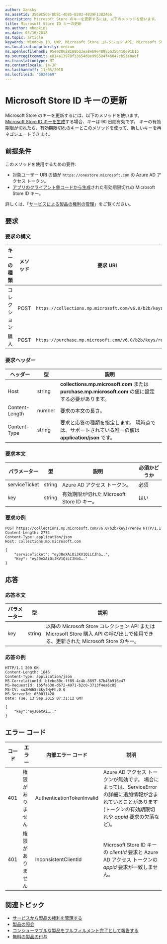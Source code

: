 ```yaml
---
author: Xansky
ms.assetid: 3569C505-8D8C-4D85-B383-4839F13B2466
description: Microsoft Store のキーを更新するには、以下のメソッドを使います。
title: Microsoft Store ID キーの更新
ms.author: mhopkins
ms.date: 03/16/2018
ms.topic: article
keywords: Windows 10, UWP, Microsoft Store コレクション API, Microsoft Store 購入 API, Microsoft Store ID キー, 更新
ms.localizationpriority: medium
ms.openlocfilehash: 95ee20628108bd3ea8eb9e48955a356410e91b1b
ms.sourcegitcommit: e814a13978f33654d8e995584f4b047cb53e0aef
ms.translationtype: MT
ms.contentlocale: ja-JP
ms.lasthandoff: 11/05/2018
ms.locfileid: "6024669"
---
```

# <a name="renew-a-microsoft-store-id-key"></a>Microsoft Store ID キーの更新


Microsoft Store のキーを更新するには、以下のメソッドを使います。 [Microsoft Store ID キーを生成](view-and-grant-products-from-a-service.md#step-4)する場合、キーは 90 日間有効です。 キーの有効期限が切れたら、有効期限切れのキーとこのメソッドを使って、新しいキーを再ネゴシエートできます。

## <a name="prerequisites"></a>前提条件


このメソッドを使用するための要件:

* 対象ユーザー URI の値が `https://onestore.microsoft.com` の Azure AD アクセス トークン。
* [アプリのクライアント側コードから生成](view-and-grant-products-from-a-service.md#step-4)された有効期限切れの Microsoft Store ID キー。

詳しくは、「[サービスによる製品の権利の管理](view-and-grant-products-from-a-service.md)」をご覧ください。

## <a name="request"></a>要求

### <a name="request-syntax"></a>要求の構文

| キーの種類    | メソッド | 要求 URI                                              |
|-------------|--------|----------------------------------------------------------|
| コレクション | POST   | ```https://collections.mp.microsoft.com/v6.0/b2b/keys/renew``` |
| 購入    | POST   | ```https://purchase.mp.microsoft.com/v6.0/b2b/keys/renew```    |


### <a name="request-header"></a>要求ヘッダー

| ヘッダー         | 型   | 説明                                                                                           |
|----------------|--------|-------------------------------------------------------------------------------------------------------|
| Host           | string | **collections.mp.microsoft.com** または **purchase.mp.microsoft.com** の値に設定する必要があります。           |
| Content-Length | number | 要求の本文の長さ。                                                                       |
| Content-Type   | string | 要求と応答の種類を指定します。 現時点では、サポートされている唯一の値は **application/json** です。 |


### <a name="request-body"></a>要求本文

| パラメーター     | 型   | 説明                       | 必須かどうか |
|---------------|--------|-----------------------------------|----------|
| serviceTicket | string | Azure AD アクセス トークン。        | 必須      |
| key           | string | 有効期限が切れた Microsoft Store ID キー。 | はい       |


### <a name="request-example"></a>要求の例

```syntax
POST https://collections.mp.microsoft.com/v6.0/b2b/keys/renew HTTP/1.1
Content-Length: 2774
Content-Type: application/json
Host: collections.mp.microsoft.com

{
    "serviceTicket": "eyJ0eXAiOiJKV1QiLCJhb….",
    "Key": "eyJ0eXAiOiJKV1QiLCJhbG…."
}
```

## <a name="response"></a>応答


### <a name="response-body"></a>応答本文

| パラメーター | 型   | 説明                                                                                                            |
|-----------|--------|------------------------------------------------------------------------------------------------------------------------|
| key       | string | 以降の Microsoft Store コレクション API または Microsoft Store 購入 API の呼び出しで使用できる、更新された Microsoft Store のキー。 |


### <a name="response-example"></a>応答の例

```syntax
HTTP/1.1 200 OK
Content-Length: 1646
Content-Type: application/json
MS-CorrelationId: bfebe80c-ff89-4c4b-8897-67b45b916e47
MS-RequestId: 1b5fa630-d672-4971-b2c0-3713f4ea6c85
MS-CV: xu2HW6SrSkyfHyFh.0.0
MS-ServerId: 030011428
Date: Tue, 13 Sep 2015 07:31:12 GMT

{
    "key":"eyJ0eXAi….."
}
```

## <a name="error-codes"></a>エラー コード


| コード | エラー        | 内部エラー コード           | 説明   |
|------|--------------|----------------------------|---------------|
| 401  | 権限がありません | AuthenticationTokenInvalid | Azure AD アクセス トークンが無効です。 場合によっては、ServiceError の詳細に追加情報が含まれていることがあります (トークンの有効期限切れや *appid* 要求の欠落など)。 |
| 401  | 権限がありません | InconsistentClientId       | Microsoft Store ID キーの *clientId* 要求と Azure AD アクセス トークンの *appid* 要求が一致しません。                                                                     |


## <a name="related-topics"></a>関連トピック


* [サービスから製品の権利を管理する](view-and-grant-products-from-a-service.md)
* [製品の照会](query-for-products.md)
* [コンシューマブルな製品をフルフィルメント完了として報告する](report-consumable-products-as-fulfilled.md)
* [無料の製品の付与](grant-free-products.md)
